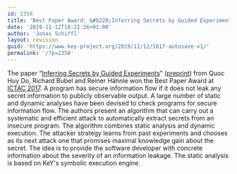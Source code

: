 ```yaml
---
id: 2358
title: 'Best Paper Award: &#8220;Inferring Secrets by Guided Experiments&#8221;'
date: '2019-11-12T10:21:26+01:00'
author: 'Jonas Schiffl'
layout: revision
guid: 'https://www.key-project.org/2019/11/12/1617-autosave-v1/'
permalink: '/?p=2358'
---
```


The paper “[Inferring Secrets by Guided Experiments](https://link.springer.com/chapter/10.1007/978-3-319-67729-3_16)” ([preprint](https://www.se.informatik.tu-darmstadt.de/fileadmin/user_upload/Group_SE/Publications/ALBIA/SecretInference.pdf)) from Quoc Huy Do, Richard Bubel and Reiner Hähnle won the Best Paper Award at [ICTAC 2017](http://fit.uet.vnu.edu.vn/ictac2017/). <span>A program has secure information flow if it does not leak any secret information to publicly observable output. A large number of static and dynamic analyses have been devised to check programs for secure information flow. The authors present an algorithm that can carry out a systematic and efficient attack to automatically extract secrets from an insecure program. The algorithm combines static analysis and dynamic execution. The attacker strategy learns from past experiments and chooses as its next attack one that promises maximal knowledge gain about the secret. The idea is to provide the software developer with concrete information about the severity of an information leakage. The static analysis is based on KeY's symbolic execution engine.</span>